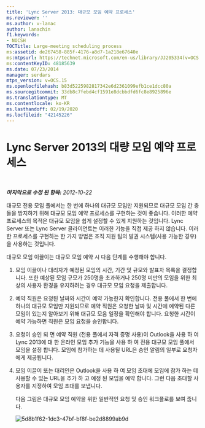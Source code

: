 ```yaml
---
title: 'Lync Server 2013: 대규모 모임 예약 프로세스'
ms.reviewer: ''
ms.author: v-lanac
author: lanachin
f1.keywords:
- NOCSH
TOCTitle: Large-meeting scheduling process
ms:assetid: de267458-885f-4176-a8d7-1a218e67640e
ms:mtpsurl: https://technet.microsoft.com/en-us/library/JJ205334(v=OCS.15)
ms:contentKeyID: 48185639
ms.date: 07/23/2014
manager: serdars
mtps_version: v=OCS.15
ms.openlocfilehash: b83d5225982817342e6d2361099efb1ce1dcc80a
ms.sourcegitcommit: 33db8c7febd4cf1591e8dcbbdfd6fc8e8925896e
ms.translationtype: MT
ms.contentlocale: ko-KR
ms.lasthandoff: 02/19/2020
ms.locfileid: "42145226"
---
```

<div data-xmlns="http://www.w3.org/1999/xhtml">

<div class="topic" data-xmlns="http://www.w3.org/1999/xhtml" data-msxsl="urn:schemas-microsoft-com:xslt" data-cs="http://msdn.microsoft.com/">

<div data-asp="https://msdn2.microsoft.com/asp">

# <a name="large-meeting-scheduling-process-in-lync-server-2013"></a>Lync Server 2013의 대량 모임 예약 프로세스

</div>

<div id="mainSection">

<div id="mainBody">

<span> </span>

_**마지막으로 수정 된 항목:** 2012-10-22_

대규모 전용 모임 풀에서는 한 번에 하나의 대규모 모임만 지원되므로 대규모 모임 간 충돌을 방지하기 위해 대규모 모임 예약 프로세스를 구현하는 것이 좋습니다. 이러한 예약 프로세스의 목적은 대규모 모임을 쉽게 설정할 수 있게 지원하는 것입니다. Lync Server 또는 Lync Server 클라이언트는 이러한 기능을 직접 제공 하지 않습니다. 이러한 프로세스를 구현하는 한 가지 방법은 조직 지원 팀의 발권 시스템(사용 가능한 경우)을 사용하는 것입니다.

대규모 모임 이끌이는 대규모 모임 예약 시 다음 단계를 수행해야 합니다.

1.  모임 이끌이나 대리자가 예정된 모임의 시간, 기간 및 규모와 발표자 목록을 결정합니다. 또한 예상된 모임 규모가 250명을 초과하거나 250명 미만의 모임을 위한 최상의 사용자 환경을 유지하려는 경우 대규모 모임 요청을 제출합니다.

2.  예약 직원은 요청된 날짜와 시간이 예약 가능한지 확인합니다. 전용 풀에서 한 번에 하나의 대규모 모임만 지원되므로 예약 직원은 요청한 날짜 및 시간에 예약된 다른 모임이 있는지 알아보기 위해 대규모 모음 일정을 확인해야 합니다. 요청한 시간이 예약 가능하면 직원은 모임 요청을 승인합니다.

3.  요청이 승인 되 면 예약 직원 (전용 풀에서 자격 증명 사용)이 Outlook을 사용 하 여 Lync 2013에 대 한 온라인 모임 추가 기능을 사용 하 여 전용 대규모 모임 풀에서 모임을 설정 합니다. 모임에 참가하는 데 사용될 URL은 승인 알림의 일부로 요청자에게 제공됩니다.

4.  모임 이끌이 또는 대리인은 Outlook을 사용 하 여 모임 초대에 모임에 참가 하는 데 사용할 수 있는 URL을 추가 하 고 예정 된 모임을 예약 합니다. 그런 다음 초대할 사용자를 지정하여 모임 초대를 보냅니다.
    
    다음 그림은 대규모 모임 예약을 위한 일반적인 요청 및 승인 워크플로를 보여 줍니다.
    
    ![5d8b1f62-1dc3-47bf-bf8f-be2d8899ab9d](images/JJ205334.5d8b1f62-1dc3-47bf-bf8f-be2d8899ab9d(OCS.15).jpg "5d8b1f62-1dc3-47bf-bf8f-be2d8899ab9d")  

</div>

<span> </span>

</div>

</div>

</div>

